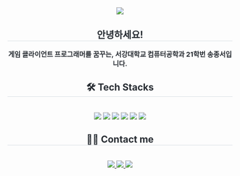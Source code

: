 <div align= "center">
    <img src="https://capsule-render.vercel.app/api?type=soft&color=gradient&height=120&text=sngjngseo&animation=&fontColor=000000&fontSize=50" />
    </div>
    <div align= "center"> 
    <h2 style="border-bottom: 1px solid #d8dee4; color: #282d33;"> 안녕하세요! </h2>  
    <div style="font-weight: 700; font-size: 15px; text-align: center; color: #282d33;"> 게임 클라이언트 프로그래머를 꿈꾸는, 서강대학교 컴퓨터공학과 21학번 송종서입니다. </div> 
    </div>
    <div align= "center">
    <h2 style="border-bottom: 1px solid #d8dee4; color: #282d33;"> 🛠️ Tech Stacks </h2> <br> 
    <div style="margin: 0 auto; text-align: center;" align= "center"> <img src="https://img.shields.io/badge/C-A8B9CC?style=for-the-badge&logo=C&logoColor=white">
          <img src="https://img.shields.io/badge/C++-00599C?style=for-the-badge&logo=C%2B%2B&logoColor=white">
        <img src="https://img.shields.io/badge/c%20sharp-%23239120.svg?&style=for-the-badge&logo=c%20sharp&logoColor=white" />
          <img src="https://img.shields.io/badge/Git-F05032?style=for-the-badge&logo=Git&logoColor=white">
        <img src="https://img.shields.io/badge/unity-%23000000.svg?&style=for-the-badge&logo=unity&logoColor=white" />
        <img src="https://img.shields.io/badge/unreal%20engine-%23313131.svg?&style=for-the-badge&logo=unreal%20engine&logoColor=white" />
          </div>
    </div>
    <div align= "center">
    <h2 style="border-bottom: 1px solid #d8dee4; color: #282d33;"> 🧑‍💻 Contact me </h2> <br> 
    <div align= "center"> 
        <a href=mailto:js4518@naver.com> <img src="https://img.shields.io/badge/naver-%2303C75A.svg?&style=for-the-badge&logo=naver&logoColor=white" /> </a>
         <a href=mailto:blackpopwhite@gmail.com> <img src="https://img.shields.io/badge/Gmail-EA4335?style=for-the-badge&logo=Gmail&logoColor=white&link=mailto:blackpopwhite@gmail.com"> </a>
        <a href=https://www.instagram.com/song.jongseo/> <img src="https://img.shields.io/badge/Instagram-E4405F?style=for-the-badge&logo=Instagram&logoColor=white&link=https://www.instagram.com/song.jongseo/"> </a>
          </div>  <br> 
    <div align= "center">  </div> 
    </div>
